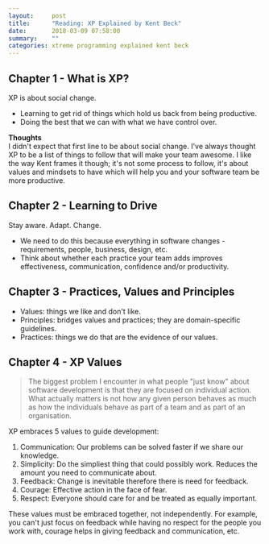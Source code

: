 ```yaml
---
layout:     post
title:      "Reading: XP Explained by Kent Beck"
date:       2018-03-09 07:58:00
summary:    "" 
categories: xtreme programming explained kent beck
---
```


## Chapter 1 - What is XP?
XP is about social change.  
* Learning to get rid of things which hold us back from being productive.
* Doing the best that we can with what we have control over.

**Thoughts**  
I didn't expect that first line to be about social change. I've always thought XP to be a list of things to follow that will make your team awesome. I like the way Kent frames it though; it's not some process to follow, it's about values and mindsets to have which will help you and your software team be more productive.

## Chapter 2 - Learning to Drive
Stay aware. Adapt. Change.  
* We need to do this because everything in software changes - requirements, people, business, design, etc.
* Think about whether each practice your team adds improves effectiveness, communication, confidence and/or productivity.

## Chapter 3 - Practices, Values and Principles
* Values: things we like and don't like.
* Principles: bridges values and practices; they are domain-specific guidelines.
* Practices: things we do that are the evidence of our values.

## Chapter 4 - XP Values
> The biggest problem I encounter in what people "just know" about software development is that they are focused on individual action. What    actually matters is not how any given person behaves as much as how the individuals behave as part of a team and as part of an organisation.  

XP embraces 5 values to guide development:  
1. Communication: Our problems can be solved faster if we share our knowledge.
2. Simplicity: Do the simpliest thing that could possibly work. Reduces the amount you need to communicate about.
3. Feedback: Change is inevitable therefore there is need for feedback.
4. Courage: Effective action in the face of fear.
5. Respect: Everyone should care for and be treated as equally important.

These values must be embraced together, not independently. For example, you can't just focus on feedback while having no respect for the people you work with, courage helps in giving feedback and communication, etc.